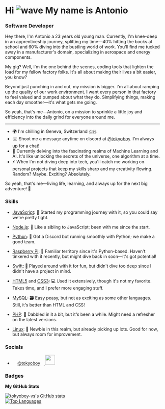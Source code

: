 # Hi ![wave](https://user-images.githubusercontent.com/18350557/176309783-0785949b-9127-417c-8b55-ab5a4333674e.gif) My name is Antonio

### Software Developer

Hey there, I'm Antonio a 23 years old young man. Currently, I'm knee-deep in an apprenticeship journey, splitting my time—40% hitting the books at school and 60% diving into the bustling world of work. You'll find me tucked away in a manufacturer's domain, specializing in aerospace and energy components.

My gig? Well, I'm the one behind the scenes, coding tools that lighten the load for my fellow factory folks. It's all about making their lives a bit easier, you know?

Beyond just punching in and out, my mission is bigger. I'm all about ramping up the quality of our work environment. I want every person in that factory to feel valued and pumped about what they do. Simplifying things, making each day smoother—it's what gets me going.

So yeah, that's me—Antonio, on a mission to sprinkle a little joy and efficiency into the daily grind for everyone around me.

---

- 🌍 I'm chilling in Geneva, Switzerland 🇨🇭.
- ✉️ Shoot me a message anytime on discord at [@tokyoboy](https://discord.com/users/tokyoboy). I'm always up for a chat!
- 🧠 Currently delving into the fascinating realms of Machine Learning and AI. It's like unlocking the secrets of the universe, one algorithm at a time.
- ⚡ When I'm not diving deep into tech, you'll catch me working on personal projects that keep my skills sharp and my creativity flowing. Random? Maybe. Exciting? Absolutely.

So yeah, that's me—living life, learning, and always up for the next big adventure! 🚀

### Skills

- [JavaScript](https://developer.mozilla.org/en-US/docs/Web/JavaScript): 🚀 Started my programming journey with it, so you could say we're pretty tight.

- [Node.js](https://nodejs.org/en/): 🌟 Like a sibling to JavaScript; been with me since the start.

- [Python](https://www.python.org/): 🐍 Got a Discord bot running smoothly with Python; we make a good team.

- [Raspberry Pi](https://www.raspberrypi.org/): 🥧 Familiar territory since it's Python-based. Haven't tinkered with it recently, but might dive back in soon—it's got potential!

- [Swift](https://developer.apple.com/swift/): 📱 Played around with it for fun, but didn't dive too deep since I didn't have a project in mind.

- [HTML5](https://developer.mozilla.org/en-US/docs/Glossary/HTML5) and [CSS3](https://www.w3.org/TR/CSS/#css): 💻 Used it extensively, though it's not my favorite. Takes time, and I prefer more engaging stuff.

- [MySQL](https://www.mysql.com/): 🗃️ Easy peasy, but not as exciting as some other languages. Still, it's better than HTML and CSS!

- [PHP](https://www.php.net/): 🤔 Dabbled in it a bit, but it's been a while. Might need a refresher on the latest versions.

- [Linux](https://www.linux.org): 🐧 Newbie in this realm, but already picking up lots. Good for now, but always room for improvement.

### Socials


- <img src="https://raw.githubusercontent.com/danielcranney/readme-generator/main/public/icons/socials/discord.svg" width="12" height="12" /> [@tokyoboy](https://discord.com/users/tokyoboy)
  <a href="https://www.github.com/tokyoboy-vs" target="_blank" rel="noreferrer">
    <img src="https://raw.githubusercontent.com/danielcranney/readme-generator/main/public/icons/socials/github.svg" width="8" height="8" />
  </a>
  <a href="https://www.linkedin.com/in/antonio-da-paixao-teixeira-64640a200" target="_blank" rel="noreferrer">
    <img src="https://raw.githubusercontent.com/danielcranney/readme-generator/main/public/icons/socials/linkedin.svg" width="32" height="32" />
  </a>
</p>

### Badges

<b>My GitHub Stats</b>

<a href="http://www.github.com/tokyoboy-vs" align="center">
  <img src="https://github-readme-stats.vercel.app/api?username=tokyoboy-vs&show_icons=true&hide=&count_private=true&title_color=0891b2&text_color=ffffff&icon_color=0891b2&bg_color=1c1917&hide_border=true&show_icons=true" alt="tokyoboy-vs's GitHub stats" />
</a>
<br />
<a href="https://github.com/tokyoboy-vs" align="center">
  <img src="https://github-readme-stats.vercel.app/api/top-langs/?username=tokyoboy-vs&langs_count=10&title_color=0891b2&text_color=ffffff&icon_color=0891b2&bg_color=1c1917&hide_border=true&locale=en&custom_title=Top%20Languages" alt="Top Languages" />
</a>

